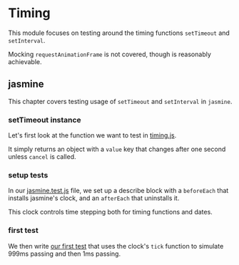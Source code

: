 # Timing

This module focuses on testing around the timing functions `setTimeout` and `setInterval`.

Mocking `requestAnimationFrame` is not covered, though is reasonably achievable.

## jasmine

This chapter covers testing usage of `setTimeout` and `setInterval` in `jasmine`.

### setTimeout instance

Let's first look at the function we want to test in [timing.js](/Timing/timing.js#L2-10).

It simply returns an object with a `value` key that changes after one second unless `cancel` is called.

### setup tests

In our [jasmine.test.js](/Timing/jasmine.test.js#L3-10) file, we set up a describe block with
a `beforeEach` that installs jasmine's clock, and an `afterEach` that uninstalls it.

This clock controls time stepping both for timing functions and dates.

### first test

We then write [our first test](/Timing/jasmine.test.js#L12-21) that uses the clock's
`tick` function to simulate 999ms passing and then 1ms passing.
